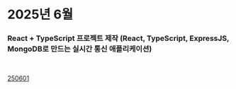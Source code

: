 # 2025년 6월

### React + TypeScript 프로젝트 제작 (React, TypeScript, ExpressJS, MongoDB로 만드는 실시간 통신 애플리케이션)

<br />

[250601](/DateLink/2025-06/250601.md)

<!-- [250602](/DateLink/2025-06/250602.md)

[250604](/DateLink/2025-06/250604.md)

[250605](/DateLink/2025-06/250605.md)

[250606](/DateLink/2025-06/250606.md)

[250607](/DateLink/2025-06/250607.md)

[250608](/DateLink/2025-06/250608.md)

[250609](/DateLink/2025-06/250609.md)

[250611](/DateLink/2025-06/250611.md)

[250612](/DateLink/2025-06/250612.md)

[250613](/DateLink/2025-06/250613.md)

[250614](/DateLink/2025-06/250614.md)

[250616](/DateLink/2025-06/250616.md)

[250618](/DateLink/2025-06/250618.md)

[250619](/DateLink/2025-06/250619.md)

[250620](/DateLink/2025-06/250620.md)

[250622](/DateLink/2025-06/250622.md)

[250623](/DateLink/2025-06/250623.md)

[250625](/DateLink/2025-06/250625.md)

[250626](/DateLink/2025-06/250626.md)

[250627](/DateLink/2025-06/250627.md)

[250628](/DateLink/2025-06/250628.md)

[250629](/DateLink/2025-06/250629.md)

[250630](/DateLink/2025-06/250630.md) -->
